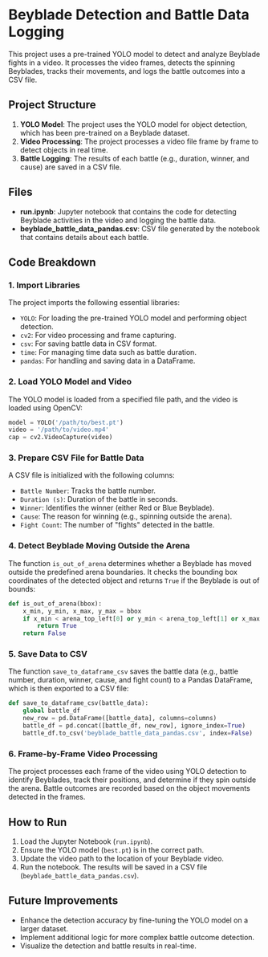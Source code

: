 
# Beyblade Detection and Battle Data Logging

This project uses a pre-trained YOLO model to detect and analyze Beyblade fights in a video. It processes the video frames, detects the spinning Beyblades, tracks their movements, and logs the battle outcomes into a CSV file.

## Project Structure
1. **YOLO Model**: The project uses the YOLO model for object detection, which has been pre-trained on a Beyblade dataset.
2. **Video Processing**: The project processes a video file frame by frame to detect objects in real time.
3. **Battle Logging**: The results of each battle (e.g., duration, winner, and cause) are saved in a CSV file.

## Files
- **run.ipynb**: Jupyter notebook that contains the code for detecting Beyblade activities in the video and logging the battle data.
- **beyblade_battle_data_pandas.csv**: CSV file generated by the notebook that contains details about each battle.

## Code Breakdown

### 1. Import Libraries
The project imports the following essential libraries:
- `YOLO`: For loading the pre-trained YOLO model and performing object detection.
- `cv2`: For video processing and frame capturing.
- `csv`: For saving battle data in CSV format.
- `time`: For managing time data such as battle duration.
- `pandas`: For handling and saving data in a DataFrame.

### 2. Load YOLO Model and Video
The YOLO model is loaded from a specified file path, and the video is loaded using OpenCV:
```python
model = YOLO('/path/to/best.pt')
video = '/path/to/video.mp4'
cap = cv2.VideoCapture(video)
```

### 3. Prepare CSV File for Battle Data
A CSV file is initialized with the following columns:
- `Battle Number`: Tracks the battle number.
- `Duration (s)`: Duration of the battle in seconds.
- `Winner`: Identifies the winner (either Red or Blue Beyblade).
- `Cause`: The reason for winning (e.g., spinning outside the arena).
- `Fight Count`: The number of "fights" detected in the battle.

### 4. Detect Beyblade Moving Outside the Arena
The function `is_out_of_arena` determines whether a Beyblade has moved outside the predefined arena boundaries. It checks the bounding box coordinates of the detected object and returns `True` if the Beyblade is out of bounds:
```python
def is_out_of_arena(bbox):
    x_min, y_min, x_max, y_max = bbox
    if x_min < arena_top_left[0] or y_min < arena_top_left[1] or x_max > arena_bottom_right[0] or y_max > arena_bottom_right[1]:
        return True
    return False
```

### 5. Save Data to CSV
The function `save_to_dataframe_csv` saves the battle data (e.g., battle number, duration, winner, cause, and fight count) to a Pandas DataFrame, which is then exported to a CSV file:
```python
def save_to_dataframe_csv(battle_data):
    global battle_df
    new_row = pd.DataFrame([battle_data], columns=columns)
    battle_df = pd.concat([battle_df, new_row], ignore_index=True)
    battle_df.to_csv('beyblade_battle_data_pandas.csv', index=False)
```

### 6. Frame-by-Frame Video Processing
The project processes each frame of the video using YOLO detection to identify Beyblades, track their positions, and determine if they spin outside the arena. Battle outcomes are recorded based on the object movements detected in the frames.

## How to Run
1. Load the Jupyter Notebook (`run.ipynb`).
2. Ensure the YOLO model (`best.pt`) is in the correct path.
3. Update the video path to the location of your Beyblade video.
4. Run the notebook. The results will be saved in a CSV file (`beyblade_battle_data_pandas.csv`).

## Future Improvements
- Enhance the detection accuracy by fine-tuning the YOLO model on a larger dataset.
- Implement additional logic for more complex battle outcome detection.
- Visualize the detection and battle results in real-time.

